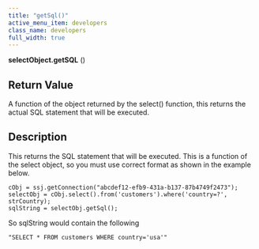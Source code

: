```yaml
---
title: "getSql()"
active_menu_item: developers
class_name: developers
full_width: true
---
```



**selectObject.getSQL** ()

## Return Value

A function of the object returned by the select() function, this returns the actual SQL statement that will be executed.

## Description

This returns the SQL statement that will be executed. This is a function of the select object, so you must use correct format as shown in the example below.

    cObj = ssj.getConnection("abcdef12-efb9-431a-b137-87b4749f2473");
    selectObj = cObj.select().from('customers').where('country=?', strCountry);
    sqlString = selectObj.getSql();
     
    
So sqlString would contain the following 

    "SELECT * FROM customers WHERE country='usa'"
     
     
   



